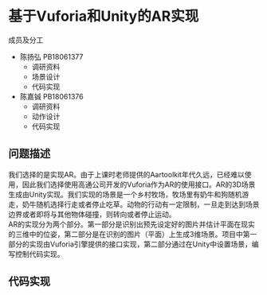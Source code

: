 # 基于Vuforia和Unity的AR实现
成员及分工
* 陈扬弘 PB18061377 
  * 调研资料
  * 场景设计
  * 代码实现
* 陈嘉铖 PB18061376
  * 调研资料
  * 动作设计
  * 代码实现
## 问题描述
我们选择的是实现AR。由于上课时老师提供的Aartoolkit年代久远，已经难以使用，因此我们选择使用高通公司开发的Vuforia作为AR的使用接口。AR的3D场景生成由Unity实现。我们实现的场景是一个乡村牧场，牧场里有奶牛和狗随机游走，奶牛随机选择行走或者停止吃草。动物的行动有一定限制，一旦走到达到场景边界或者即将与其他物体碰撞，则转向或者停止运动。  
AR的实现分为两个部分。第一部分是识别出预先设定好的图片并估计平面在现实的三维中的位姿，第二部分是在识别的图片（平面）上生成3维场景。项目中第一部分的实现由Vuforia引擎提供的接口实现，第二部分通过在Unity中设置场景，编写控制代码实现。

## 代码实现
